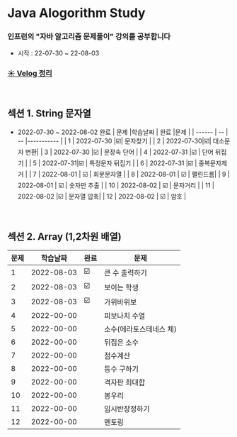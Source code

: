 
# Java Alogorithm Study
### 인프런의 "자바 알고리즘 문제풀이" 강의를 공부합니다
- 시작 : 22-07-30 ~ 22-08-03

### [☀️ Velog 정리](https://velog.io/@jupiter-j/series/Algorithm)

<br>

## 섹션 1. String 문자열
- 2022-07-30 ~ 2022-08-02 완료
| 문제 |학습날짜 | 완료 |문제 |
| ------ | -- | -- |----------- |
| 1 | 2022-07-30 |☑️| 문자찾기 |
| 2 |  2022-07-30|☑️| 대소문자 변환|
| 3 |   2022-07-30 |☑️ | 문장속 단어 |
| 4 |   2022-07-31 |☑️ | 단어 뒤집기 |
| 5 | 2022-07-31|☑️ | 특정문자 뒤집기 |
| 6 | 2022-07-31 |☑️ | 중복문자제거 |
| 7 |  2022-08-01 | ☑️ | 회문문자열 |
| 8 |  2022-08-01 | ☑️  | 팰린드롬|
| 9 |  2022-08-01 | ☑️  | 숫자만 추출 |
| 10 |  2022-08-02  | ☑️   | 문자거리 |
| 11 |  2022-08-02 |☑️    | 문자열 압축|
| 12 |  2022-08-02  | ☑️   | 암호 |

<br>

## 섹션 2. Array (1,2차원 배열)
| 문제 |학습날짜 | 완료 |문제 |
| ------ | -- | -- |----------- |
| 1 | 2022-08-03 | ☑️ | 큰 수 출력하기 |
| 2 |  2022-08-03| ☑️ | 보이는 학생|
| 3 |  2022-08-03 | ☑️ ️ | 가위바위보 |
| 4 | 2022-00-00 |  ️ | 피보나치 수열 |
| 5 | 2022-00-00|  | 소수(에라토스테네스 체)|
| 6 | 2022-00-00 |  | 뒤집은 소수 |
| 7 |  2022-00-00 |   | 점수계산 |
| 8 |  2022-00-00|     | 등수 구하기|
| 9 | 2022-00-00|     | 격자판 최대합 |
| 10 |  2022-00-00  |   | 봉우리 |
| 11 |  2022-00-00|   | 임시반장정하기|
| 12 |  2022-00-00  |    | 멘토링 |
